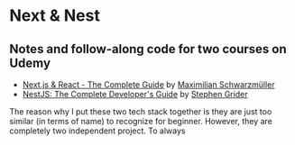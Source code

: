 # Next & Nest

## Notes and follow-along code for two courses on Udemy

- [Next.js & React - The Complete Guide](https://www.udemy.com/course/nextjs-react-the-complete-guide/) by [Maximilian Schwarzmüller](https://www.udemy.com/user/maximilian-schwarzmuller/)
- [NestJS: The Complete Developer's Guide](https://www.udemy.com/course/nestjs-the-complete-developers-guide/) by [Stephen Grider](https://www.udemy.com/user/sgslo/)

The reason why I put these two tech stack together is they are just too similar (in terms of name) to recognize for beginner. However, they are completely two independent project. To always
